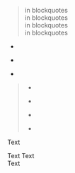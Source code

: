 <div></div>

  <div></div>

 <div></div>

   <div></div>

> <div> in blockquotes </div>
>
>  <div> in blockquotes </div>
>
>    <div> in blockquotes </div>
>
><div> in blockquotes </div>

- <div></div>
-   <div></div>
-  <div></div>
    <div></div>

> - <div></div>
> -   <div></div>
> -  <div></div>
>
>     <div></div>
> -  <div>
>     </div>

 <div>
 </div>

Text <div></div> Text
 Text <div></div> Text
